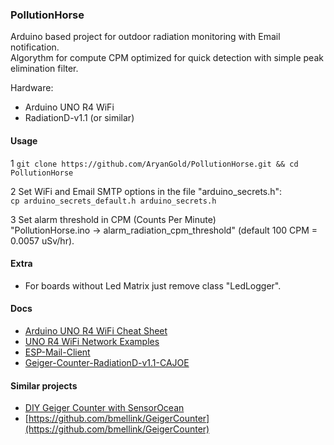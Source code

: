 ### PollutionHorse

Arduino based project for outdoor radiation monitoring with Email notification.<br>
Algorythm for compute CPM optimized for quick detection with simple peak elimination filter.

Hardware:
- Arduino UNO R4 WiFi<br>
- RadiationD-v1.1 (or similar)<br>

#### Usage

1
`git clone https://github.com/AryanGold/PollutionHorse.git && cd PollutionHorse`

2
Set WiFi and Email SMTP options in the file "arduino_secrets.h":<br>
`cp arduino_secrets_default.h arduino_secrets.h`

3
Set alarm threshold in CPM (Counts Per Minute)<br> "PollutionHorse.ino -> alarm_radiation_cpm_threshold" (default 100 CPM = 0.0057 uSv/hr).


#### Extra
- For boards without Led Matrix just remove class "LedLogger".


#### Docs
- [Arduino UNO R4 WiFi Cheat Sheet](https://docs.arduino.cc/tutorials/uno-r4-wifi/cheat-sheet)<br>
- [UNO R4 WiFi Network Examples](https://docs.arduino.cc/tutorials/uno-r4-wifi/wifi-examples)<br>
- [ESP-Mail-Client](https://github.com/mobizt/ESP-Mail-Client)<br>
- [Geiger-Counter-RadiationD-v1.1-CAJOE](https://github.com/SensorsIot/Geiger-Counter-RadiationD-v1.1-CAJOE-)<br>

#### Similar projects
- [DIY Geiger Counter with SensorOcean](https://www.hackster.io/ruslan-olkhovsky/diy-geiger-counter-with-sensorocean-a76d1a)<br>
- [https://github.com/bmellink/GeigerCounter](https://github.com/bmellink/GeigerCounter)<br>
